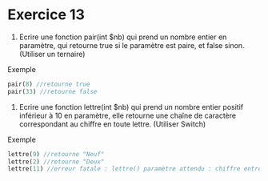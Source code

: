 # Exercice 13

1. Ecrire une fonction pair(int $nb) qui prend un nombre entier en paramètre, qui retourne true si le paramètre est paire, et false sinon. (Utiliser un ternaire)

Exemple
```php
pair(8) //retourne true
pair(33) //retourne false
```

1. Ecrire une fonction lettre(int $nb) qui prend un nombre entier positif inférieur à 10 en paramètre, elle retourne une chaîne de caractère correspondant au chiffre en toute lettre. (Utiliser Switch)

Exemple
```php
lettre(9) //retourne "Neuf"
lettre(2) //retourne "Deux"
lettre(11) //erreur fatale : lettre() paramètre attendu : chiffre entre 1 et 9
```